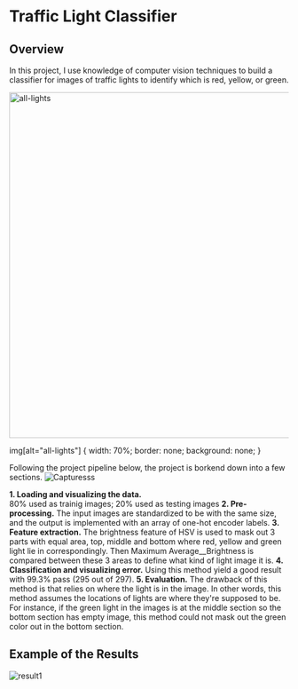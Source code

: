 # Traffic Light Classifier

## Overview
In this project, I use knowledge of computer vision techniques to build a classifier for images of traffic lights to identify which is red, yellow, or green.

<img width="623" alt="all-lights" src="https://user-images.githubusercontent.com/48291391/61484597-322f4980-a96d-11e9-83bc-bf1cf81394f7.png">

img[alt="all-lights"] {
  width: 70%;
  border: none;
  background: none;
}

Following the project pipeline below, the project is borkend down into a few sections.
![Capturesss](https://user-images.githubusercontent.com/48291391/61484669-61de5180-a96d-11e9-9851-fda95e4ef447.PNG)

  **1. Loading and visualizing the data.**  
     80% used as trainig images; 20% used as testing images
  **2. Pre-processing.** 
    The input images are standardized to be with the same size, and the output is implemented with an array of one-hot encoder labels.
  **3. Feature extraction.** 
    The brightness feature of HSV is used to mask out 3 parts with equal area, top, middle and bottom where red, yellow and green light lie in correspondingly.  Then Maximum Average__Brightness is compared between these 3 areas to define what kind of light image it is.
  **4. Classification and visualizing error.** 
    Using this method yield a good result with 99.3% pass (295 out of 297).
  **5. Evaluation.** 
    The drawback of this method is that relies on where the light is in the image. In other words, this method assumes the locations of lights are where they're supposed to be. For instance, if the green light in the images is at the middle section so the bottom section has empty image, this method could not mask out the green color out in the bottom section.

## Example of the Results

![result1](https://user-images.githubusercontent.com/48291391/61486267-044c0400-a971-11e9-8952-87be8e80e201.PNG)
